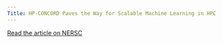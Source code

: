 ```yaml
---
Title: HP-CONCORD Paves the Way for Scalable Machine Learning in HPC
---
```


[Read the article on NERSC](https://www.nersc.gov/news-publications/nersc-news/science-news/2018/hp-concord-paves-the-way-for-scalable-machine-learning-in-hpc/)
